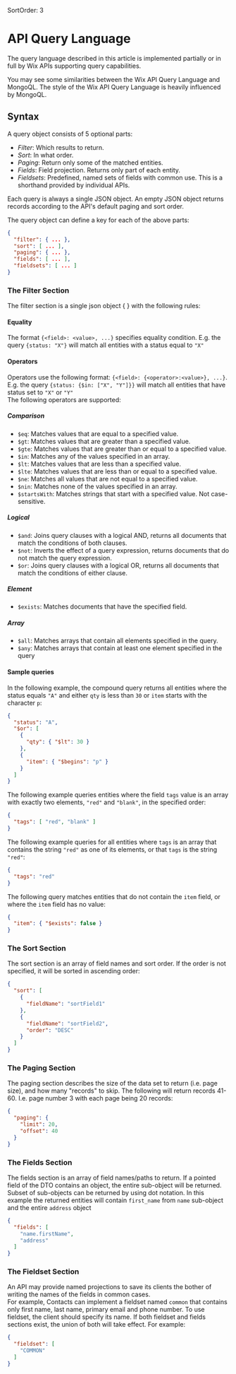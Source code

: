 SortOrder: 3
# API Query Language 

The query language described in this article is implemented partially or in full by Wix APIs supporting query capabilities.

You may see some similarities between the Wix API Query Language
and MongoQL.
The style of the Wix API Query Language is heavily influenced by MongoQL.

## Syntax

A query object consists of 5 optional parts:

* _Filter_: Which results to return.
* _Sort_: In what order.
* _Paging_: Return only some of the matched entities.
* _Fields_: Field projection. Returns only part of each entity.
* _Fieldsets_: Predefined, named sets of fields with common use.
  This is a shorthand provided by individual APIs.
  
Each query is always a single JSON object.
An empty JSON object returns records
according to the API's default paging and sort order.

The query object can define a key for each of the above parts:

```json
{
  "filter": { ... },
  "sort": [ ... ],
  "paging": { ... },
  "fields": [ ... ],
  "fieldsets": [ ... ]
}
```

### The Filter Section

The filter section is a single json object { } with the following rules:

#### Equality

The format `{<field>: <value>, ...}` specifies equality condition.
E.g. the query `{status: "X"}` will match all entities with a status equal to `"X"`

#### Operators

Operators use the following format: `{<field>: {<operator>:<value>}, ...}`.  
E.g. the query `{status: {$in: ["X", "Y"]}}` will match all entities that have status  set to `"X"` or `"Y"`  
The following operators are supported:

##### Comparison

* `$eq`: Matches values that are equal to a specified value.
* `$gt`: Matches values that are greater than a specified value.
* `$gte`: Matches values that are greater than or equal to a specified value.
* `$in`: Matches any of the values specified in an array.
* `$lt`: Matches values that are less than a specified value.
* `$lte`: Matches values that are less than or equal to a specified value.
* `$ne`: Matches all values that are not equal to a specified value.
* `$nin`: Matches none of the values specified in an array.
* `$startsWith`: Matches strings that start with a specified value. Not case-sensitive.

##### Logical

* `$and`: Joins query clauses with a logical AND, returns all documents that match the conditions of both clauses.
* `$not`: Inverts the effect of a query expression, returns documents that do not match the query expression.
* `$or`: Joins query clauses with a logical OR, returns all documents that match the conditions of either clause.

##### Element

* `$exists`: Matches documents that have the specified field.

##### Array

* `$all`: Matches arrays that contain all elements specified in the query.
* `$any`: Matches arrays that contain at least one element specified in the query

#### Sample queries

In the following example, the compound query returns all entities where the status equals `"A"` and either `qty` is less than `30` or `item` starts with the character `p`:

```json
{
  "status": "A",
  "$or": [
    {
      "qty": { "$lt": 30 }
    },
    {
      "item": { "$begins": "p" }
    }
  ]
}
```

The following example queries entities where the field `tags` value is an array with exactly two elements, `"red"` and `"blank"`, in the specified order:

```json
{
  "tags": [ "red", "blank" ]
}
```

The following example queries for all entities where `tags` is an array that contains the string `"red"` as one of its elements, or that `tags` is the string `"red"`:

```json
{
  "tags": "red"
}
```

The following query matches entities that do not contain the `item` field, or where the `item` field has no value:

```json
{
  "item": { "$exists": false }
}
```

### The Sort Section
The sort section is an array of field names and sort order. If the order is not specified, it will be sorted in ascending order:

```json
{
  "sort": [
    {
      "fieldName": "sortField1"
    },
    {
      "fieldName": "sortField2",
      "order": "DESC"
    }
  ]
}
```

### The Paging Section
The paging section describes the size of the data set to return (i.e. page size), and how many "records" to skip. 
The following will return records 41-60. I.e. page number 3 with each page being 20 records:

```json
{
  "paging": {
    "limit": 20,
    "offset": 40
  }
}
```
### The Fields Section
The fields section is an array of field names/paths to return. 
If a pointed field of the DTO contains an object, the entire sub-object will be returned. 
Subset of sub-objects can be returned by using dot notation. 
In this example the returned entities will contain `first_name` from `name` sub-object and the entire `address` object

```json
{
  "fields": [
    "name.firstName",
    "address"
  ]
}
```

### The Fieldset Section
An API may provide named projections to save its clients the bother of writing the names of the fields in common cases.  
For example, Contacts can implement a fieldset named `common` that contains only first name, last name, primary email and phone number. 
To use fieldset, the client should specify its name. If both fieldset and fields sections exist, the union of both will take effect. 
For example:

```json
{
  "fieldset": [
    "COMMON"
  ]
}
```
